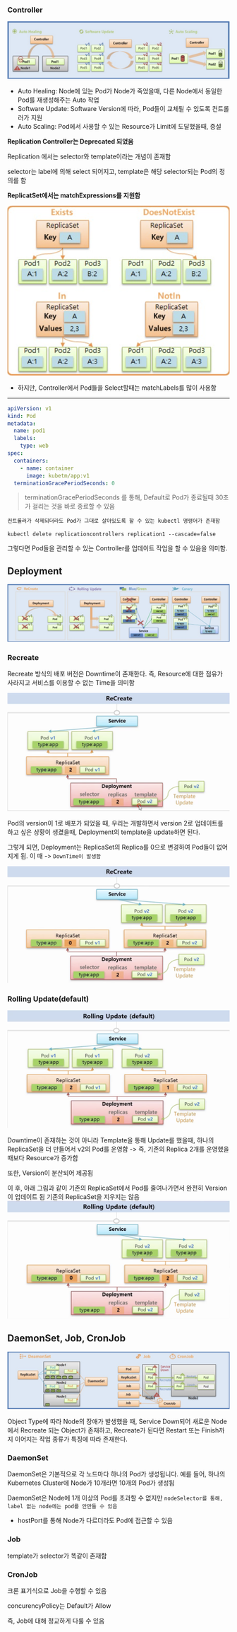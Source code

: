 ### Controller

![controllerType](./picture/controllerType.png)

- Auto Healing: Node에 있는 Pod가 Node가 죽었을때, 다른 Node에서 동일한 Pod를 재생성해주는 Auto 작업
- Software Update: Software Version에 따라, Pod들이 교체될 수 있도록 컨트롤러가 지원
- Auto Scaling: Pod에서 사용할 수 있는 Resource가 Limit에 도달했을때, 증설

**Replication Controller는 Deprecated 되었음**

Replication 에서는 selector와 template이라는 개념이 존재함

selector는 label에 의해 select 되어지고, template은 해당 selector되는 Pod의 정의를 함

**ReplicatSet에서는 matchExpressions를 지원함**

![matchExpression](./picture/matchExpression.png)

- 하지만, Controller에서 Pod들을 Select할때는 matchLabels를 많이 사용함

---

```yaml
apiVersion: v1
kind: Pod
metadata:
  name: pod1
  labels:
    type: web
spec:
  containers:
    - name: container
      image: kubetm/app:v1
  terminationGracePeriodSeconds: 0
```

> terminationGracePeriodSeconds 를 통해, Default로 Pod가 종료될때 30초가 걸리는 것을 바로 종료할 수 있음

`컨트롤러가 삭제되더라도 Pod가 그대로 살아있도록 할 수 있는 kubectl 명령어가 존재함`

```shell
kubectl delete replicationcontrollers replication1 --cascade=false
```

그렇다면 Pod들을 관리할 수 있는 Controller를 업데이트 작업을 할 수 있음을 의미함.

## Deployment

![deployment](./picture/Deployment.png)

### Recreate

Recreate 방식의 배포 버전은 Downtime이 존재한다. 즉, Resource에 대한 점유가 사라지고 서비스를 이용할 수 없는 Time을 의미함

![Recreate-start](./picture/Recreate.png)

Pod의 version이 1로 배포가 되었을 때, 우리는 개발하면서 version 2로 업데이트를 하고 싶은
상황이 생겼을때, Deployment의 template을 update하면 된다.

그렇게 되면, Deployment는 ReplicaSet의 Replica를 0으로 변경하여 Pod들이 없어지게 됨.
이 때 -> `DownTime이 발생함`

![Recreate-update](./picture/Recreate-update.png)

### Rolling Update(default)

![RollingUpdate](./picture/RollingUpdate.png)

Downtime이 존재하는 것이 아니라 Template을 통해 Update를 했을때, 하나의 ReplicaSet을 더 만들어서 v2의 Pod를 운영함 -> 즉, 기존의 Replica 2개를 운영했을때보다 Resource가 증가함

또한, Version이 분산되어 제공됨

이 후, 아래 그림과 같이 기존의 ReplicaSet에서 Pod를 줄여나가면서 완전히 Version이 업데이트 됨
기존의 ReplicaSet을 지우지는 않음
![RollingUpdateFinal](./picture/RollingUpdate-final.png)

## DaemonSet, Job, CronJob

![Daemon](./picture/Daemon.png)

Object Type에 따라 Node의 장애가 발생했을 때, Service Down되어 새로운 Node에서 Recreate
되는 Object가 존재하고, Recreate가 된다면 Restart 또는 Finish까지 이어지는 작업 종류가 특징에 따라 존재한다.

### DaemonSet

DaemonSet은 기본적으로 각 노드마다 하나의 Pod가 생성됩니다.
예를 들어, 하나의 Kubernetes Cluster에 Node가 10개라면 10개의 Pod가 생성됨

DaemonSet은 Node에 1개 이상의 Pod를 초과할 수 없지만 `nodeSelector를 통해, label 없는 node에는 pod를 안만들 수 있음`

- hostPort를 통해 Node가 다르더라도 Pod에 접근할 수 있음

### Job

template가 selector가 똑같이 존재함

### CronJob

크론 표기식으로 Job을 수행할 수 있음

concurencyPolicy는 Default가 Allow

즉, Job에 대해 정교하게 다룰 수 있음
